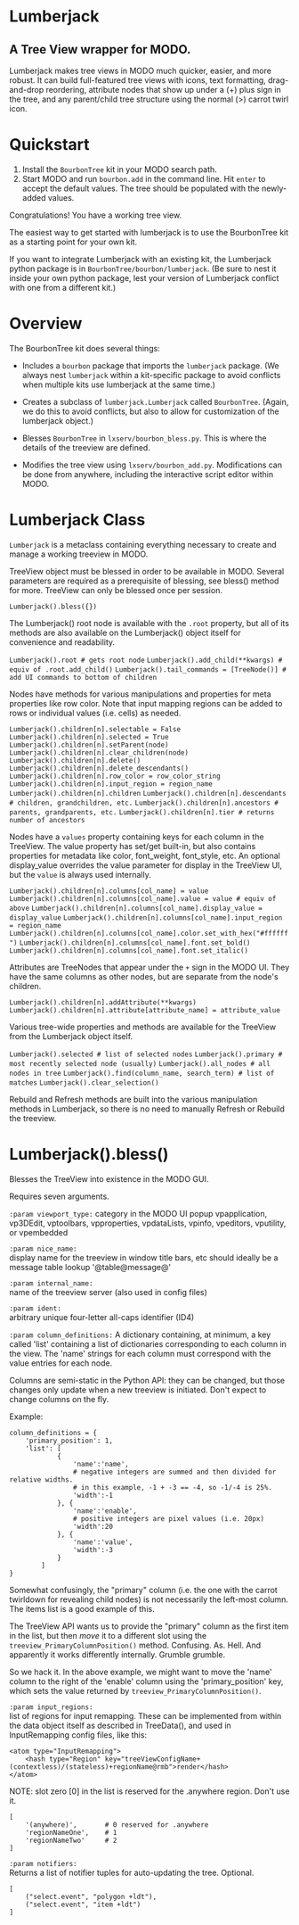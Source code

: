 # Lumberjack
## A Tree View wrapper for MODO.

Lumberjack makes tree views in MODO much quicker, easier, and more robust. It can build full-featured tree views with icons, text formatting, drag-and-drop reordering, attribute nodes that show up under a (+) plus sign in the tree, and any parent/child tree structure using the normal (>) carrot twirl icon.

# Quickstart

1. Install the `BourbonTree` kit in your MODO search path.
2. Start MODO and run `bourbon.add` in the command line. Hit `enter` to accept the default values. The tree should be populated with the newly-added values.

Congratulations! You have a working tree view.

The easiest way to get started with lumberjack is to use the BourbonTree kit as a starting point for your own kit.

If you want to integrate Lumberjack with an existing kit, the Lumberjack python package is in `BourbonTree/bourbon/lumberjack`. (Be sure to nest it inside your own python package, lest your version of Lumberjack conflict with one from a different kit.)

# Overview

The BourbonTree kit does several things:

- Includes a `bourbon` package that imports the `lumberjack` package. (We always nest `lumberjack` within
  a kit-specific package to avoid conflicts when multiple kits use lumberjack at the same time.)

- Creates a subclass of `lumberjack.Lumberjack` called `BourbonTree`. (Again, we do this to avoid conflicts, but also to allow for customization of the lumberjack object.)

- Blesses `BourbonTree` in `lxserv/bourbon_bless.py`. This is where the details of the treeview are defined.

- Modifies the tree view using `lxserv/bourbon_add.py`. Modifications can be done from anywhere, including the interactive script editor within MODO.

# Lumberjack Class

`Lumberjack` is a metaclass containing everything necessary to create
and manage a working treeview in MODO.

TreeView object must be blessed in order to be available in MODO.
Several parameters are required as a prerequisite of blessing, see
bless() method for more. TreeView can only be blessed
once per session.

`Lumberjack().bless({})`

The Lumberjack() root node is available with the `.root` property, but
all of its methods are also available on the Lumberjack() object itself
for convenience and readability.

`Lumberjack().root # gets root node`
`Lumberjack().add_child(**kwargs) # equiv of .root.add_child()`
`Lumberjack().tail_commands = [TreeNode()] # add UI commands to bottom of children`

Nodes have methods for various manipulations and properties for meta
properties like row color. Note that input mapping regions can be added
to rows or individual values (i.e. cells) as needed.

`Lumberjack().children[n].selectable = False`
`Lumberjack().children[n].selected = True`
`Lumberjack().children[n].setParent(node)`
`Lumberjack().children[n].clear_children(node)`
`Lumberjack().children[n].delete()`
`Lumberjack().children[n].delete_descendants()`
`Lumberjack().children[n].row_color = row_color_string`
`Lumberjack().children[n].input_region = region_name`
`Lumberjack().children[n].children`
`Lumberjack().children[n].descendants # children, grandchildren, etc.`
`Lumberjack().children[n].ancestors # parents, grandparents, etc.`
`Lumberjack().children[n].tier # returns number of ancestors`

Nodes have a `values` property containing keys for each column in the
TreeView. The value property has set/get built-in, but also contains
properties for metadata like color, font_weight, font_style, etc.
An optional display_value overrides the value parameter for display
in the TreeView UI, but the `value` is always used internally.

`Lumberjack().children[n].columns[col_name] = value`
`Lumberjack().children[n].columns[col_name].value = value # equiv of above`
`Lumberjack().children[n].columns[col_name].display_value = display_value`
`Lumberjack().children[n].columns[col_name].input_region = region_name`
`Lumberjack().children[n].columns[col_name].color.set_with_hex("#ffffff")`
`Lumberjack().children[n].columns[col_name].font.set_bold()`
`Lumberjack().children[n].columns[col_name].font.set_italic()`

Attributes are TreeNodes that appear under the `+` sign in the MODO UI.
They have the same columns as other nodes, but are separate from the
node's children.

`Lumberjack().children[n].addAttribute(**kwargs)`
`Lumberjack().children[n].attribute[attribute_name] = attribute_value`

Various tree-wide properties and methods are available for the TreeView
from the Lumberjack object itself.

`Lumberjack().selected # list of selected nodes`
`Lumberjack().primary # most recently selected node (usually)`
`Lumberjack().all_nodes # all nodes in tree`
`Lumberjack().find(column_name, search_term) # list of matches`
`Lumberjack().clear_selection()`

Rebuild and Refresh methods are built into the various manipulation
methods in Lumberjack, so there is no need to manually Refresh or Rebuild
the treeview.

# Lumberjack().bless()

Blesses the TreeView into existence in the MODO GUI.

Requires seven arguments.

`:param viewport_type:`
category in the MODO UI popup
vpapplication, vp3DEdit, vptoolbars, vpproperties, vpdataLists,
vpinfo, vpeditors, vputility, or vpembedded

`:param nice_name:`       
display name for the treeview in window title bars, etc
should ideally be a message table lookup '@table@message@'

`:param internal_name:`   
name of the treeview server (also used in config files)

`:param ident:`           
arbitrary unique four-letter all-caps identifier (ID4)

`:param column_definitions:`
A dictionary containing, at minimum, a key called 'list' containing a list
of dictionaries corresponding to each column in the view. The 'name' strings
for each column must correspond with the value entries for each node.

Columns are semi-static in the Python API: they can be changed, but those
changes only update when a new treeview is initiated. Don't expect to change
columns on the fly.

Example:

```
column_definitions = {
    'primary_position': 1,
    'list': [
            {
                'name':'name',
                # negative integers are summed and then divided for relative widths.
                # in this example, -1 + -3 == -4, so -1/-4 is 25%.
                'width':-1
            }, {
                'name':'enable',
                # positive integers are pixel values (i.e. 20px)
                'width':20
            }, {
                'name':'value',
                'width':-3
            }
        ]
}
```

Somewhat confusingly, the "primary" column (i.e. the one with the carrot twirldown
for revealing child nodes) is not necessarily the left-most column. The items
list is a good example of this.

The TreeView API wants us to provide the "primary" column as the first item
in the list, but then _move_ it to a different slot using the `treeview_PrimaryColumnPosition()`
method. Confusing. As. Hell. And apparently it works differently internally.
Grumble grumble.

So we hack it. In the above example, we might want to move the 'name' column
to the right of the 'enable' column using the 'primary_position' key, which sets the
value returned by `treeview_PrimaryColumnPosition()`.

`:param input_regions:`   
list of regions for input remapping. These can be implemented from
within the data object itself as described in TreeData(), and used
in InputRemapping config files, like this:

```
<atom type="InputRemapping">
    <hash type="Region" key="treeViewConfigName+(contextless)/(stateless)+regionName@rmb">render</hash>
</atom>
```

NOTE: slot zero [0] in the list is reserved for the .anywhere region.
Don't use it.

```
[
    '(anywhere)',       # 0 reserved for .anywhere
    'regionNameOne',    # 1
    'regionNameTwo'     # 2
]
```

`:param notifiers:`       
Returns a list of notifier tuples for auto-updating the tree. Optional.
```
[
    ("select.event", "polygon +ldt"),
    ("select.event", "item +ldt")
]
```
